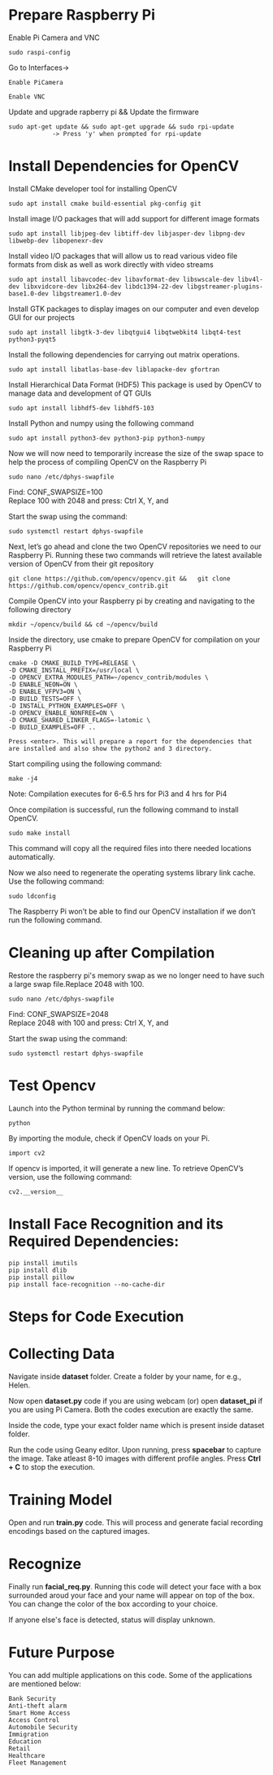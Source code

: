 # Prepare Raspberry Pi

Enable Pi Camera and VNC

	sudo raspi-config

  Go to Interfaces->
  
	Enable PiCamera
	  
	Enable VNC
    
Update and upgrade rapberry pi && Update the firmware
	
	sudo apt-get update && sudo apt-get upgrade && sudo rpi-update 
				-> Press 'y' when prompted for rpi-update
# Install Dependencies for OpenCV

Install CMake developer tool for installing OpenCV

  	sudo apt install cmake build-essential pkg-config git

Install image I/O packages that will add support for different image formats

  	sudo apt install libjpeg-dev libtiff-dev libjasper-dev libpng-dev libwebp-dev libopenexr-dev

Install video I/O packages that will allow us to read various video file formats from disk as well as work directly with video streams

  	sudo apt install libavcodec-dev libavformat-dev libswscale-dev libv4l-dev libxvidcore-dev libx264-dev libdc1394-22-dev libgstreamer-plugins-base1.0-dev libgstreamer1.0-dev

Install GTK packages to display images on our computer and even develop GUI for our projects

  	sudo apt install libgtk-3-dev libqtgui4 libqtwebkit4 libqt4-test python3-pyqt5

Install the following dependencies for carrying out matrix operations. 

  	sudo apt install libatlas-base-dev liblapacke-dev gfortran

Install Hierarchical Data Format (HDF5) This package is used by OpenCV to manage data and development of QT GUIs

  	sudo apt install libhdf5-dev libhdf5-103
  
Install Python and numpy using the following command
  
  	sudo apt install python3-dev python3-pip python3-numpy
 
Now we will now need to temporarily increase the size of the swap space to help the process of compiling OpenCV on the Raspberry Pi

	sudo nano /etc/dphys-swapfile
	
Find: CONF_SWAPSIZE=100    
Replace 100 with 2048 and press: Ctrl X, Y, and <enter>
	
Start the swap using the command: 
	
	sudo systemctl restart dphys-swapfile

Next, let’s go ahead and clone the two OpenCV repositories we need to our Raspberry Pi. Running these two commands will retrieve the latest available version of OpenCV from their git repository

	git clone https://github.com/opencv/opencv.git && 	git clone https://github.com/opencv/opencv_contrib.git
	
Compile OpenCV into your Raspberry pi by creating and navigating to the following directory

	mkdir ~/opencv/build && cd ~/opencv/build
	
Inside the directory, use cmake to prepare OpenCV for compilation on your Raspberry Pi
	
	cmake -D CMAKE_BUILD_TYPE=RELEASE \
	-D CMAKE_INSTALL_PREFIX=/usr/local \
	-D OPENCV_EXTRA_MODULES_PATH=~/opencv_contrib/modules \
	-D ENABLE_NEON=ON \
	-D ENABLE_VFPV3=ON \
	-D BUILD_TESTS=OFF \
	-D INSTALL_PYTHON_EXAMPLES=OFF \
	-D OPENCV_ENABLE_NONFREE=ON \
	-D CMAKE_SHARED_LINKER_FLAGS=-latomic \
	-D BUILD_EXAMPLES=OFF ..
	
	Press <enter>. This will prepare a report for the dependencies that are installed and also show the python2 and 3 directory.
	
Start compiling using the following command:

	make -j4
	
Note: Compilation executes for 6-6.5 hrs for Pi3 and 4 hrs for Pi4

Once compilation is successful, run the following command to install OpenCV.

	sudo make install
This command will copy all the required files into there needed locations automatically.

Now we also need to regenerate the operating systems library link cache. Use the following command:

	sudo ldconfig
The Raspberry Pi won’t be able to find our OpenCV installation if we don’t run the following command.

# Cleaning up after Compilation
Restore the raspberry pi's memory swap as we no longer need to have such a large swap file.Replace 2048 with 100.

	sudo nano /etc/dphys-swapfile
	
Find: CONF_SWAPSIZE=2048   
Replace 2048 with 100 and press: Ctrl X, Y, and <enter>
	
Start the swap using the command: 
	
	sudo systemctl restart dphys-swapfile
	
# Test Opencv

Launch into the Python terminal by running the command below:
	
	python
By importing the module, check if OpenCV loads on your Pi.
	
	import cv2
If opencv is imported, it will generate a new line. To retrieve OpenCV’s version, use the following command:
	
	cv2.__version__
	
# Install Face Recognition and its Required Dependencies:
	
	pip install imutils
	pip install dlib
	pip install pillow
	pip install face-recognition --no-cache-dir

# Steps for Code Execution

# Collecting Data
Navigate inside **dataset** folder. Create a folder by your name, for e.g., Helen.

Now open **dataset.py** code if you are using webcam (or) open **dataset_pi** if you are using Pi Camera. Both the codes execution are exactly the same.

Inside the code, type your exact folder name which is present inside dataset folder. 

Run the code using Geany editor. Upon running, press **spacebar** to capture the image. Take atleast 8-10 images with different profile angles. Press **Ctrl + C** to stop the execution.

# Training Model
Open and run **train.py** code. This will process and generate facial recording encodings based on the captured images.

# Recognize
Finally run **facial_req.py**. Running this code will detect your face with a box surrounded aroud your face and your name will appear on top of the box. You can change the color of the box according to your choice. 

If anyone else's face is detected, status will display unknown.

# Future Purpose

You can add multiple applications on this code. Some of the applications are mentioned below:

	Bank Security
	Anti-theft alarm
	Smart Home Access
	Access Control
	Automobile Security
	Immigration
	Education
	Retail
	Healthcare
	Fleet Management
